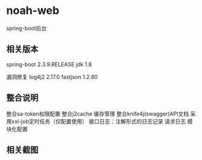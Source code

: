 # noah-web
spring-boot后台
## 相关版本
spring-boot  2.3.9.RELEASE
jdk 1.8

漏洞修复
log4j2 2.17.0
fastjson 1.2.80

## 整合说明
整合sa-token权限配置
整合j2cache 缓存管理
整合knife4j(swagger)API文档
采用xxl-job定时任务（仅配置使用）
接口日志：注解形式的日志记录
请求日志
模块化配置

## 相关截图
